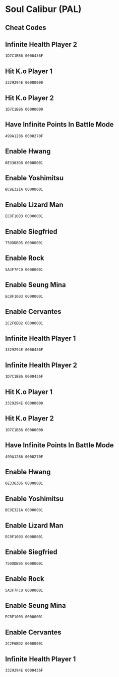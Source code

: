 # Soul Calibur (PAL)

## Cheat Codes

## Infinite Health Player 2

```
1D7C1BB6 0000436F

```

## Hit K.o Player 1

```
3329294E 00000000

```

## Hit K.o Player 2

```
1D7C1BB6 00000000

```

## Have Infinite Points In Battle Mode

```
499A12B6 0000270F

```

## Enable Hwang

```
6E3363D6 00000001

```

## Enable Yoshimitsu

```
BC9E321A 00000001

```

## Enable Lizard Man

```
EC0F1003 00000001

```

## Enable Siegfried

```
750DDB95 00000001

```

## Enable Rock

```
5A3F7FC0 00000001

```

## Enable Seung Mina

```
ECBF1003 00000001

```

## Enable Cervantes

```
2C2F6BD2 00000001

```

## Infinite Health Player 1

```
3329294E 0000436F

```

## Infinite Health Player 2

```
1D7C1BB6 0000436F

```

## Hit K.o Player 1

```
3329294E 00000000

```

## Hit K.o Player 2

```
1D7C1BB6 00000000

```

## Have Infinite Points In Battle Mode

```
499A12B6 0000270F

```

## Enable Hwang

```
6E3363D6 00000001

```

## Enable Yoshimitsu

```
BC9E321A 00000001

```

## Enable Lizard Man

```
EC0F1003 00000001

```

## Enable Siegfried

```
750DDB95 00000001

```

## Enable Rock

```
5A3F7FC0 00000001

```

## Enable Seung Mina

```
ECBF1003 00000001

```

## Enable Cervantes

```
2C2F6BD2 00000001

```

## Infinite Health Player 1

```
3329294E 0000436F

```

